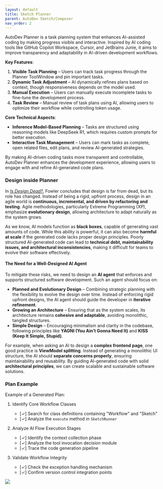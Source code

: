 ```yaml
---
layout: default
title: Sketch Planner
parent: AutoDev Sketch/Composer
nav_order: 2
---
```


AutoDev Planner is a task planning system that enhances AI-assisted coding by making progress visible and interactive.
Inspired by AI coding tools like GitHub Copilot Workspace, Cursor, and JetBrains Junie, it aims to improve transparency
and adaptability in AI-driven development workflows.

**Key Features**:

1. **Visible Task Planning** – Users can track task progress through the Planner ToolWindow and pin important tasks.
2. **Dynamic Task Adjustment** – AI dynamically refines plans based on context, though responsiveness depends on the
   model used.
3. **Manual Execution** – Users can manually execute incomplete tasks to fine-tune the development process.
4. **Task Review** – Manual review of task plans using AI, allowing users to optimize their workflow while controlling
   token usage.

**Core Technical Aspects**:

- **Inference Model-Based Planning** – Tasks are structured using reasoning models like DeepSeek R1, which requires
  custom prompts for better execution.
- **Interactive Task Management** – Users can mark tasks as complete, open related files, edit plans, and review
  AI-generated strategies.

By making AI-driven coding tasks more transparent and controllable, AutoDev Planner enhances the development experience,
allowing users to engage with and refine AI-generated code plans.

### Design inside Planner

In *[Is Design Dead?](https://www.martinfowler.com/articles/designDead.html)*, Fowler concludes that design is far from
dead, but its role has changed. Instead of being a rigid, upfront process, design in an agile world is **continuous,
incremental, and driven by refactoring and testing**. Agile methodologies, particularly Extreme Programming (XP),
emphasize **evolutionary design**, allowing architecture to adapt naturally as the system grows.

As we know, AI models function as **black boxes**, capable of generating vast amounts of code. While this ability is
powerful, it can also become **harmful at scale** if the generated code lacks proper design principles. Poorly
structured AI-generated code can lead to **technical debt, maintainability issues, and architectural inconsistencies**,
making it difficult for teams to evolve their software effectively.

#### The Need for a Well-Designed AI Agent

To mitigate these risks, we need to design an **AI agent** that enforces and supports structured software development.
Such an agent should focus on:

- **Planned and Evolutionary Design** – Combining strategic planning with the flexibility to evolve the design over
  time. Instead of enforcing rigid upfront designs, the AI agent should guide the developer in **iterative refinement**.
- **Growing an Architecture** – Ensuring that as the system scales, its architecture remains **cohesive and adaptable**,
  avoiding monolithic, tangled structures.
- **Simple Design** – Encouraging minimalism and clarity in the codebase, following principles like **YAGNI (You Ain’t
  Gonna Need It)** and **KISS (Keep It Simple, Stupid)**.

For example, when asking an AI to design a **complex frontend page**, one good practice is **ViewModel splitting**.
Instead of generating a monolithic UI structure, the AI should **separate concerns properly**, ensuring maintainability
and reusability. By guiding AI-generated code with solid **architectural principles**, we can create scalable and
sustainable software solutions.

### Plan Example

Example of a Generated Plan:

1. Identify Core Workflow Classes
    - [✓] Search for class definitions containing "Workflow" and "Sketch"
    - [✓] Analyze the `execute` method in `SketchRunner`

2. Analyze AI Flow Execution Stages
    - [✓] Identify the context collection phase
    - [✓] Analyze the tool invocation decision module
    - [✓] Trace the code generation pipeline

3. Validate Workflow Integrity
    - [✓] Check the exception handling mechanism
    - [✓] Confirm version control integration points

![](https://unitmesh.cc/auto-dev/autodev-plan-sketch.png)

